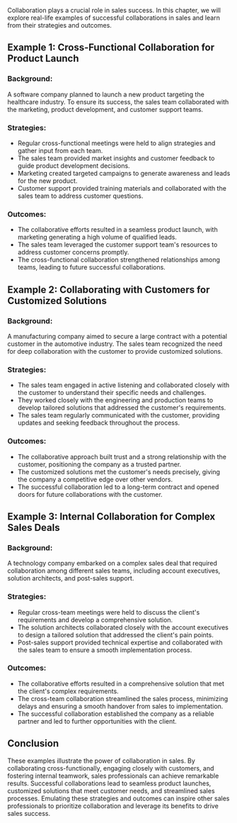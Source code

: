 
Collaboration plays a crucial role in sales success. In this chapter, we will explore real-life examples of successful collaborations in sales and learn from their strategies and outcomes.

Example 1: Cross-Functional Collaboration for Product Launch
------------------------------------------------------------

### Background:

A software company planned to launch a new product targeting the healthcare industry. To ensure its success, the sales team collaborated with the marketing, product development, and customer support teams.

### Strategies:

* Regular cross-functional meetings were held to align strategies and gather input from each team.
* The sales team provided market insights and customer feedback to guide product development decisions.
* Marketing created targeted campaigns to generate awareness and leads for the new product.
* Customer support provided training materials and collaborated with the sales team to address customer questions.

### Outcomes:

* The collaborative efforts resulted in a seamless product launch, with marketing generating a high volume of qualified leads.
* The sales team leveraged the customer support team's resources to address customer concerns promptly.
* The cross-functional collaboration strengthened relationships among teams, leading to future successful collaborations.

Example 2: Collaborating with Customers for Customized Solutions
----------------------------------------------------------------

### Background:

A manufacturing company aimed to secure a large contract with a potential customer in the automotive industry. The sales team recognized the need for deep collaboration with the customer to provide customized solutions.

### Strategies:

* The sales team engaged in active listening and collaborated closely with the customer to understand their specific needs and challenges.
* They worked closely with the engineering and production teams to develop tailored solutions that addressed the customer's requirements.
* The sales team regularly communicated with the customer, providing updates and seeking feedback throughout the process.

### Outcomes:

* The collaborative approach built trust and a strong relationship with the customer, positioning the company as a trusted partner.
* The customized solutions met the customer's needs precisely, giving the company a competitive edge over other vendors.
* The successful collaboration led to a long-term contract and opened doors for future collaborations with the customer.

Example 3: Internal Collaboration for Complex Sales Deals
---------------------------------------------------------

### Background:

A technology company embarked on a complex sales deal that required collaboration among different sales teams, including account executives, solution architects, and post-sales support.

### Strategies:

* Regular cross-team meetings were held to discuss the client's requirements and develop a comprehensive solution.
* The solution architects collaborated closely with the account executives to design a tailored solution that addressed the client's pain points.
* Post-sales support provided technical expertise and collaborated with the sales team to ensure a smooth implementation process.

### Outcomes:

* The collaborative efforts resulted in a comprehensive solution that met the client's complex requirements.
* The cross-team collaboration streamlined the sales process, minimizing delays and ensuring a smooth handover from sales to implementation.
* The successful collaboration established the company as a reliable partner and led to further opportunities with the client.

Conclusion
----------

These examples illustrate the power of collaboration in sales. By collaborating cross-functionally, engaging closely with customers, and fostering internal teamwork, sales professionals can achieve remarkable results. Successful collaborations lead to seamless product launches, customized solutions that meet customer needs, and streamlined sales processes. Emulating these strategies and outcomes can inspire other sales professionals to prioritize collaboration and leverage its benefits to drive sales success.
